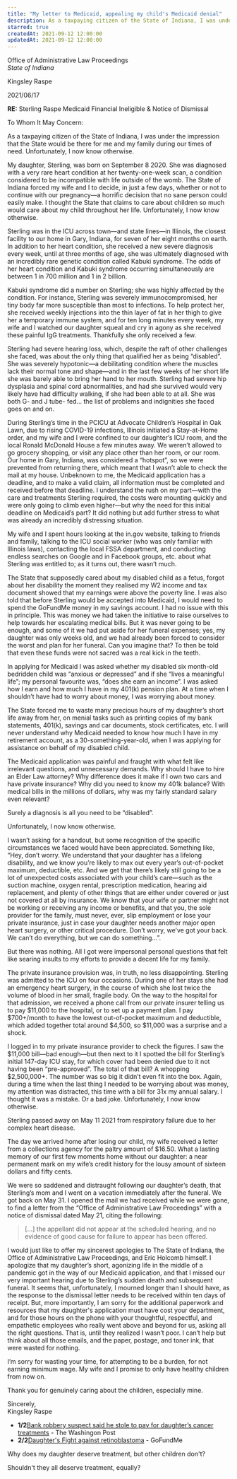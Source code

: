 ```yaml
---
title: "My letter to Medicaid, appealing my child's Medicaid denial"
description: As a taxpaying citizen of the State of Indiana, I was under the impression that the State would be there for me and my family during our times of need. Unfortunately, I now know otherwise.
starred: true
createdAt: 2021-09-12 12:00:00
updatedAt: 2021-09-12 12:00:00
---
```

<div class="statement container">
<div class="my-5 mb-3 mx-md-n7 text-monospace statement__inner">
  <div class="row">
    <div class="col-5">
      <p class="text-left statement__from pt-7">
        Office of Administrative Law Proceedings<br/>
        <em>State of Indiana</em>
      </p>
    </div>
    <div class="col-7">
      <p class="text-right statement__from mb-10">
        Kingsley Raspe<br/>
        <abbr title="you have to manually type me into your email field"><span data-user="olleh" data-website="hs.yelsgnik" class="d-inline-block mark e-mail"></span></abbr>
      </p>
    </div>
  </div>

  <p class="text-md-right statement__date mt-4 mt-md-0 mb-2 w-md-75 ml-md-auto text-muted">
    2021/06/17
  </p>
  <p class="text-md-right statement__subject mb-6 w-md-75 ml-md-auto">
    <strong class="d-inline-block">RE:</strong> Sterling Raspe
    Medicaid Financial Ineligible &amp; Notice of Dismissal
  </p>

  <p>To Whom It May Concern:</p>

  <p>As a taxpaying citizen of the State of Indiana, I was under the impression that the State would be there for me and my family during our times of need. Unfortunately, I now know otherwise.</p>

  <p>My daughter, Sterling, was born on September 8 2020. She was diagnosed with a very rare heart condition at her twenty-one-week scan, a condition considered to be incompatible with life outside of the womb. The State of Indiana forced my wife and I to decide, in just a few days, whether or not to continue with our pregnancy—a horrific decision that no sane person could easily make. I thought the State that claims to care about children so much would care about my child throughout her life. Unfortunately, I now know otherwise.<p>

  <p>Sterling was in the ICU across town—and state lines—in Illinois, the closest facility to our home in Gary, Indiana, for seven of her eight months on earth. In addition to her heart condition, she received a new severe diagnosis every week, until at three months of age, she was ultimately diagnosed with an incredibly rare genetic condition called Kabuki syndrome. The odds of her heart condition and Kabuki syndrome occurring simultaneously are between 1 in 700 million and 1 in 2 billion.</p>

  <p>Kabuki syndrome did a number on Sterling; she was highly affected by the condition. For instance, Sterling was severely immunocompromised, her tiny body far more susceptible than most to infections. To help protect her, she received weekly injections into the thin layer of fat in her thigh to give her a temporary immune system, and for ten long minutes every week, my wife and I watched our daughter squeal and cry in agony as she received these painful IgG treatments. Thankfully she only received a few.</p>

  <p>Sterling had severe hearing loss, which, despite the raft of other challenges she faced, was about the only thing that qualified her as being “disabled”. She was severely hypotonic—a debilitating condition where the muscles lack their normal tone and shape—and in the last few weeks of her short life she was barely able to bring her hand to her mouth. Sterling had severe hip dysplasia and spinal cord abnormalities, and had she survived would very likely have had difficulty walking, if she had been able to at all. She was both G- and J tube- fed... the list of problems and indignities she faced goes on and on.</p>

  <p>During Sterling’s time in the PCICU at Advocate Children’s Hospital in Oak Lawn, due to rising COVID-19 infections, Illinois initiated a Stay-at-Home order, and my wife and I were confined to our daughter’s ICU room, and the local Ronald McDonald House a few minutes away. We weren’t allowed to go grocery shopping, or visit any place other than her room, or our room.  Our home in Gary, Indiana, was considered a “hotspot”, so we were prevented from returning there, which meant that I wasn’t able to check the mail at my house. Unbeknown to me, the Medicaid application has a deadline, and to make a valid claim, all information must be completed and received before that deadline. I understand the rush on my part—with the care and treatments Sterling required, the costs were mounting quickly and were only going to climb even higher—but why the need for this initial deadline on Medicaid’s part? It did nothing but add further stress to what was already an incredibly distressing situation.</p>

  <p>My wife and I spent hours looking at the in.gov website, talking to friends and family, talking to the ICU social worker (who was only familiar with Illinois laws), contacting the local FSSA department, and conducting endless searches on Google and  in Facebook groups, etc. about what Sterling was entitled to; as it turns out, there wasn’t much.</p>

  <p>The State that supposedly cared about my disabled child as a fetus, forgot about her disability the moment they realised my W2 income and tax document showed that my earnings were above the poverty line. I was also told that before Sterling would be accepted into Medicaid, I would need to spend the GoFundMe money in my savings account. I had no issue with this in principle. This was money we had taken the initiative to raise ourselves to help towards her escalating medical bills. But it was never going to be enough, and some of it we had put aside for her funeral expenses; yes, my daughter was only weeks old, and we had already been forced to consider the worst and plan for her funeral. Can you imagine that? To then be told that even these funds were not sacred was a real kick in the teeth.</p>

  <p>In applying for Medicaid I was asked whether my disabled six month-old bedridden child was “anxious or depressed” and if she “lives a meaningful life”; my personal favourite was, “does she earn an income”. I was asked how I earn and how much I have in my 401(k) pension plan. At a time when I shouldn’t have had to worry about money, I was worrying about money.</p>

  <p>The State forced me to waste many precious hours of my daughter’s short life away from her, on menial tasks such as printing copies of my bank statements, 401(k), savings and car documents, stock certificates, etc. I will never understand why Medicaid needed to know how much I have in my retirement account, as a 30-something-year-old, when I was applying for assistance on behalf of my disabled child.</p>

  <p>The Medicaid application was painful and fraught with what felt like irrelevant questions, and unnecessary demands. Why should I have to hire an Elder Law attorney? Why difference does it make if I own two cars and have private insurance? Why did you need to know my 401k balance? With medical bills in the millions of dollars, why was my fairly standard salary even relevant?</p>

  <p>Surely a diagnosis is all you need to be “disabled”.</p>

  <p>Unfortunately, I now know otherwise.</p>

  <p>I wasn’t asking for a handout, but some recognition of the specific circumstances we faced would have been appreciated. Something like, “Hey, don’t worry. We understand that your daughter has a lifelong disability, and we know you’re likely to max out every year’s out-of-pocket maximum, deductible, etc. And we get that there’s likely still going to be a lot of unexpected costs associated with your child’s care—such as the suction machine, oxygen rental, prescription medication, hearing aid replacement, and plenty of other things that are either under covered or just not covered at all by insurance. We know that your wife or partner might not be working or receiving any income or benefits, and that you, the sole provider for the family, must never, ever, slip employment or lose your private insurance, just in case your daughter needs another major open heart surgery, or other critical procedure. Don’t worry, we’ve got your back. We can’t do everything, but we can do something...”.</p>

  <p>But there was nothing. All I got were impersonal personal questions that felt like searing insults to my efforts to provide a decent life for my family.</p>

  <p>The private insurance provision was, in truth, no less disappointing. Sterling was admitted to the ICU on four occasions. During one of her stays she had an emergency heart surgery, in the course of which she lost twice the volume of blood in her small, fragile body. On the way to the hospital for that admission, we received a phone call from our private insurer telling us to pay $11,000 to the hospital, or to set up a payment plan. I pay $700+/month to have the lowest out-of-pocket maximum and deductible, which added together total around $4,500, so $11,000 was a surprise and a shock.</p>

  <p>I logged in to my private insurance provider to check the figures. I saw the $11,000 bill—bad enough—but then next to it I spotted the bill for Sterling’s initial 147-day ICU stay, for which cover had been denied due to it not having been “pre-approved”. The total of that bill? A whopping $2,500,000+. The number was so big it didn’t even fit into the box. Again, during a time when the last thing I needed to be worrying about was money, my attention was distracted, this time with a bill for 31x my annual salary. I thought it was a mistake. Or a bad joke. Unfortunately, I now know otherwise.</p>

  <p>Sterling passed away on May 11 2021 from respiratory failure due to her complex heart disease.</p>

  <p>The day we arrived home after losing our child, my wife received a letter from a collections agency for the paltry amount of $16.50. What a lasting memory of our first few moments home without our daughter: a near permanent mark on my wife’s credit history for the lousy amount of sixteen dollars and fifty cents.</p>

  <p>We were so saddened and distraught following  our daughter’s death, that Sterling’s mom and I went on a vacation immediately after the funeral. We got back on May 31. I opened the mail we had received while we were gone, to find a letter from the “Office of Administrative Law Proceedings” with a notice of dismissal dated May 21, citing the following:</p>

  <blockquote class="blockquote blockquote-style">
      <p>[...] the appellant did not appear at the scheduled hearing, and no evidence of good cause for failure to appear has been offered.</p>
  </blockquote>

  <p>I would just like to offer my sincerest apologies to The State of Indiana, the Office of Administrative Law Proceedings, and Eric Holcomb himself. I apologize that my daughter’s short, agonizing life in the middle of a pandemic got in the way of our Medicaid application, and that I missed our very important hearing due to Sterling’s sudden death and subsequent funeral. It seems that,  unfortunately, I mourned longer than I should have, as the response to the dismissal letter needs to be received within ten days of receipt. But, more importantly, I am sorry for the additional paperwork and resources that my daughter&#39;s application must have cost your department, and for those hours on the phone with your thoughtful, respectful, and empathetic employees who really went above and beyond for us, asking all the right questions. That is, until they realized I wasn’t poor. I can’t help but think about all those emails, and the paper, postage, and toner ink, that were wasted for nothing.</p>

  <p>I’m sorry for wasting your time, for attempting to be a burden, for not earning minimum wage. My wife and I promise to only have healthy children from now on.</p>

  <p>Thank you for genuinely caring about the children, especially mine.</p>

  <p>
    Sincerely,<br/>
    Kingsley Raspe
  </p>
</div>
</div>

<div class="container extra">
  <div class="mt-10">
    <ul class="">
      <li><strong class="pl-1 pr-2 d-block">1/2</strong><a href="https://www.washingtonpost.com/news/morning-mix/wp/2015/08/27/bank-robbery-suspect-said-he-stole-to-pay-for-daughters-cancer-treatments/" target="_blank">Bank robbery suspect said he stole to pay for daughter’s cancer treatments</a> - The Washingon Post</li>
      <li><strong class="pl-1 pr-2 d-block">2/2</strong><a href="https://www.gofundme.com/f/f41itg" target="_blank">Daughter's Fight against retinoblastoma</a> - GoFundMe</li>
    </ul>
    <p class="mt-10">Why does my daughter deserve treatment, but other children don't?</p>
    <p class="">Shouldn't they all deserve treatment, equally?</p>
  </div>
</div>
